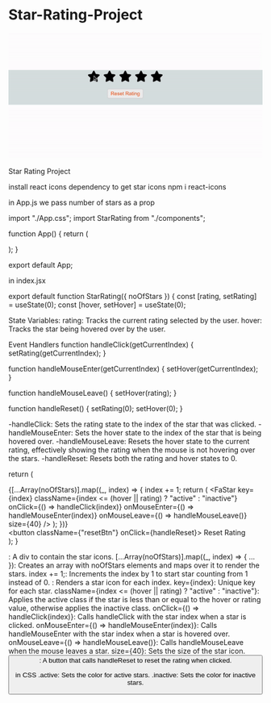 # Star-Rating-Project

![Star-Rating-Project](Star-Rating.gif)


Star Rating Project


install react icons dependency to get star icons
npm i react-icons

in App.js we pass number of stars as a prop

import "./App.css";
import StarRating from "./components";

function App() {
  return (
    <div className="App">
      <StarRating noOfStars={5}/>
    </div>
  );
}

export default App;

in index.jsx

export default function StarRating({ noOfStars }) {
  const [rating, setRating] = useState(0);
  const [hover, setHover] = useState(0);

State Variables:
rating: Tracks the current rating selected by the user.
hover: Tracks the star being hovered over by the user.

Event Handlers
  function handleClick(getCurrentIndex) {
    setRating(getCurrentIndex);
  }

  function handleMouseEnter(getCurrentIndex) {
    setHover(getCurrentIndex);
  }

  function handleMouseLeave() {
    setHover(rating);
  }

  function handleReset() {
    setRating(0);
    setHover(0);
  }

-handleClick: Sets the rating state to the index of the star that was clicked.
-handleMouseEnter: Sets the hover state to the index of the star that is being hovered over.
-handleMouseLeave: Resets the hover state to the current rating, effectively showing the rating when the mouse is not hovering over the stars.
-handleReset: Resets both the rating and hover states to 0.

  return (
    <div className="starRating">
      <div className="stars">
        {[...Array(noOfStars)].map((_, index) => {
          index += 1;
          return (
            <FaStar
              key={index}
              className={index <= (hover || rating) ? "active" : "inactive"}
              onClick={() => handleClick(index)}
              onMouseEnter={() => handleMouseEnter(index)}
              onMouseLeave={() => handleMouseLeave()}
              size={40}
            />
          );
        })}
      </div>
      <button className={"resetBtn"} onClick={handleReset}>
        Reset Rating
      </button>
    </div>
  );
}
<div className="stars">: A div to contain the star icons.
[...Array(noOfStars)].map((_, index) => { ... }): Creates an array with noOfStars elements and maps over it to render the stars.
index += 1;: Increments the index by 1 to start star counting from 1 instead of 0.
<FaStar ... />: Renders a star icon for each index.
key={index}: Unique key for each star.
className={index <= (hover || rating) ? "active" : "inactive"}: Applies the active class if the star is less than or equal to the hover or rating value, otherwise applies the inactive class.
onClick={() => handleClick(index)}: Calls handleClick with the star index when a star is clicked.
onMouseEnter={() => handleMouseEnter(index)}: Calls handleMouseEnter with the star index when a star is hovered over.
onMouseLeave={() => handleMouseLeave()}: Calls handleMouseLeave when the mouse leaves a star.
size={40}: Sets the size of the star icon.
<button className={"resetBtn"} onClick={handleReset}>: A button that calls handleReset to reset the rating when clicked.


in CSS
.active: Sets the color for active stars.
.inactive: Sets the color for inactive stars.





